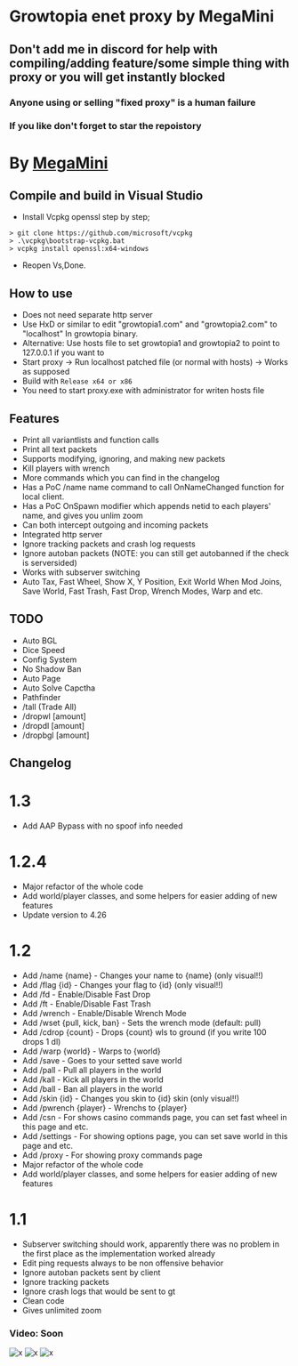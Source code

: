 # Growtopia enet proxy by MegaMini

## Don't add me in discord for help with compiling/adding feature/some simple thing with proxy or you will get instantly blocked

### Anyone using or selling "fixed proxy" is a human failure
### If you like don't forget to star the repoistory

# By [MegaMini](https://github.com/MegaMini)

## Compile and build in Visual Studio

- Install Vcpkg openssl step by step;
```
> git clone https://github.com/microsoft/vcpkg
> .\vcpkg\bootstrap-vcpkg.bat
> vcpkg install openssl:x64-windows
```
- Reopen Vs,Done.

## How to use

- Does not need separate http server
- Use HxD or similar to edit "growtopia1.com" and "growtopia2.com" to "localhost" In growtopia binary.
- Alternative: Use hosts file to set growtopia1 and growtopia2 to point to 127.0.0.1 if you want to
- Start proxy -> Run localhost patched file (or normal with hosts) -> Works as supposed
- Build with `Release x64 or x86`
- You need to start proxy.exe with administrator for writen hosts file

## Features

- Print all variantlists and function calls
- Print all text packets
- Supports modifying, ignoring, and making new packets
- Kill players with wrench
- More commands which you can find in the changelog
- Has a PoC /name name command to call OnNameChanged function for local client.
- Has a PoC OnSpawn modifier which appends netid to each players' name, and gives you unlim zoom
- Can both intercept outgoing and incoming packets
- Integrated http server
- Ignore tracking packets and crash log requests
- Ignore autoban packets (NOTE: you can still get autobanned if the check is serversided)
- Works with subserver switching
- Auto Tax, Fast Wheel, Show X, Y Position, Exit World When Mod Joins, Save World, Fast Trash, Fast Drop, Wrench Modes, Warp and etc.

## TODO

- Auto BGL
- Dice Speed
- Config System
- No Shadow Ban
- Auto Page
- Auto Solve Capctha
- Pathfinder
- /tall (Trade All)
- /dropwl [amount]
- /dropdl [amount]
- /dropbgl [amount]

## Changelog

# 1.3

- Add AAP Bypass with no spoof info needed

# 1.2.4

- Major refactor of the whole code
- Add world/player classes, and some helpers for easier adding of new features
- Update version to 4.26

# 1.2

- Add /name {name} - Changes your name to {name} (only visual!!)
- Add /flag {id} - Changes your flag to {id} (only visual!!)
- Add /fd - Enable/Disable Fast Drop
- Add /ft - Enable/Disable Fast Trash
- Add /wrench - Enable/Disable Wrench Mode
- Add /wset {pull, kick, ban} - Sets the wrench mode (default: pull)
- Add /cdrop {count} - Drops {count} wls to ground (if you write 100 drops 1 dl)
- Add /warp {world} - Warps to {world}
- Add /save - Goes to your setted save world
- Add /pall - Pull all players in the world
- Add /kall - Kick all players in the world
- Add /ball - Ban all players in the world
- Add /skin {id} - Changes you skin to {id} skin (only visual!!)
- Add /pwrench {player} - Wrenchs to {player}
- Add /csn - For shows casino commands page, you can set fast wheel in this page and etc.
- Add /settings - For showing options page, you can set save world in this page and etc.
- Add /proxy - For showing proxy commands page
- Major refactor of the whole code
- Add world/player classes, and some helpers for easier adding of new features

# 1.1

- Subserver switching should work, apparently there was no problem in the first place as the implementation worked already
- Edit ping requests always to be non offensive behavior
- Ignore autoban packets sent by client
- Ignore tracking packets
- Ignore crash logs that would be sent to gt
- Clean code
- Gives unlimited zoom

### Video: Soon

![x](https://i.imgur.com/Yq23iCs.png "Proxy pic 3")
![x](https://i.imgur.com/QPphLzg.png "Proxy pic 2")
![x](https://i.imgur.com/wKps0tG.png "Proxy pic 1")
